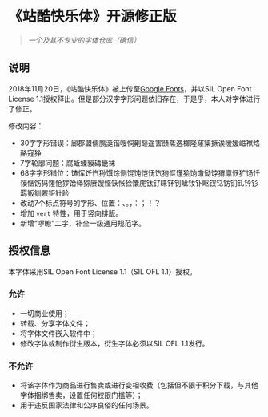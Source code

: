 # 《站酷快乐体》开源修正版

> *一个及其不专业的字体仓库（确信）*

## 说明

2018年11月20日，《站酷快乐体》被上传至[Google Fonts](https://fonts.google.com/specimen/ZCOOL+KuaiLe?subset=chinese-simplified)，并以SIL Open Font License 1.1授权释出。但是部分汉字字形问题依旧存在，于是乎，本人对字体进行了修正。

修改内容：
- 30字字形错误：廊郡盟儒膈涎锴嗖恫劓巅遥害赜蒸逸榔隆窿榘撅诶嗳嫒嵫袱烙酪寇狰
- 7字轮廓问题：腐蚯螓貘碡畿袜
- 68字字形错位：馇恽饪忾狲馔馀恻馄饨恺怃饩狍怄馑狯饷馓恸饽猬廪恹犷饧忏馍惬饬犸馐怆猡饴怿猕赓馊悭饫怅猃馕庑钛钌睐钚钊眦钕钋眍钗钇钫钔钆钤钐羁钣钏罴钜钍睑
- 改动7个标点符号的字形、位置：、。，：；！？
- 增加 `vert` 特性，用于竖向排版。
- 新增“啰瞭”二字，补全一级通用规范字。


## 授权信息

本字体采用SIL Open Font License 1.1（SIL OFL 1.1）授权。

### 允许
- 一切商业使用；
- 转载、分享字体文件；
- 将字体文件嵌入软件中；
- 修改字体或制作衍生版本，衍生字体必须以SIL OFL 1.1发行。

### 不允许
- 将该字体作为商品进行售卖或进行变相收费（包括但不限于积分下载，与其他字体捆绑售卖，设置任何权限门槛等）；
- 用于违反国家法律和公序良俗的任何场景。
